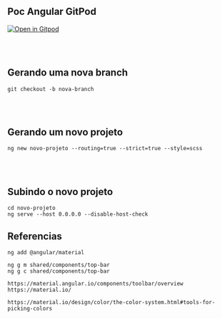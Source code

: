 ## Poc Angular GitPod

[![Open in Gitpod][open-gitpod-img]][open-gitpod-url]

<br>
<br>

## Gerando uma nova branch

```
git checkout -b nova-branch
```

<br>
<br>

## Gerando um novo projeto

```
ng new novo-projeto --routing=true --strict=true --style=scss
```

<br>
<br>

## Subindo o novo projeto

```
cd novo-projeto
ng serve --host 0.0.0.0 --disable-host-check
```

## Referencias

```
ng add @angular/material

ng g m shared/components/top-bar
ng g c shared/components/top-bar

https://material.angular.io/components/toolbar/overview
https://material.io/

https://material.io/design/color/the-color-system.html#tools-for-picking-colors

```

[open-gitpod-img]: https://gitpod.io/button/open-in-gitpod.svg
[open-gitpod-url]: https://www.gitpod.io/#https://github.com/martins86/poc-angular-gitpod
